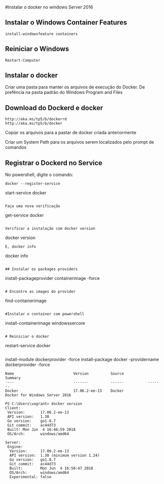 #Instalar o docker no windows Server 2016


## Instalar o Windows Container Features
```
install-windowsfeature containers
```

## Reiniciar o Windows
```
Restart-Computer
```

## Instalar o docker

Criar uma pasta para manter os arquivos de execução do Docker. De prefência na pasta padrão do Windows Program and Files

## Download do Dockerd e docker
```
http://aka.ms/tp5/b/dockerrd
http://aka.ms/tp5/b/docker
```

Copiar os arquivos para a pastar de docker criada anteriormente

Criar um System Path para os arquivos serem localizados pelo prompt de comandos

## Registrar o Dockerd no Service

No powershell, digite o comando:
```
docker --register-service
```
start-service docker
```

Faça uma nova verificação
```
get-service docker
```

Verificar a instalação com docker version
```
docker version
```
E, docker info

```
docker info
```

## Instalar os packages providers

```
install-packageprovider containerimage -force
```

# Encontre as images do provider
```
find-containerimage
```

#Instalar o container com powershell
```
install-containerimage windowssercore
```

# Reiniciar o docker
```
restart-service docker
```

```
install-module dockerprovider -force
install-package docker -providername dockerprovider -force
```
Name                           Version          Source           Summary
----                           -------          ------           -------
Docker                         17.06.2-ee-13    Docker           Docker for Windows Server 2016
```

```
PS C:\Users\vagrant> docker version
Client:
 Version:       17.06.2-ee-13
 API version:   1.30
 Go version:    go1.8.7
 Git commit:    ac44d73
 Built: Mon Jun  4 16:46:59 2018
 OS/Arch:       windows/amd64

Server:
 Engine:
  Version:      17.06.2-ee-13
  API version:  1.30 (minimum version 1.24)
  Go version:   go1.8.7
  Git commit:   ac44d73
  Built:        Mon Jun  4 16:58:47 2018
  OS/Arch:      windows/amd64
  Experimental: false

```
